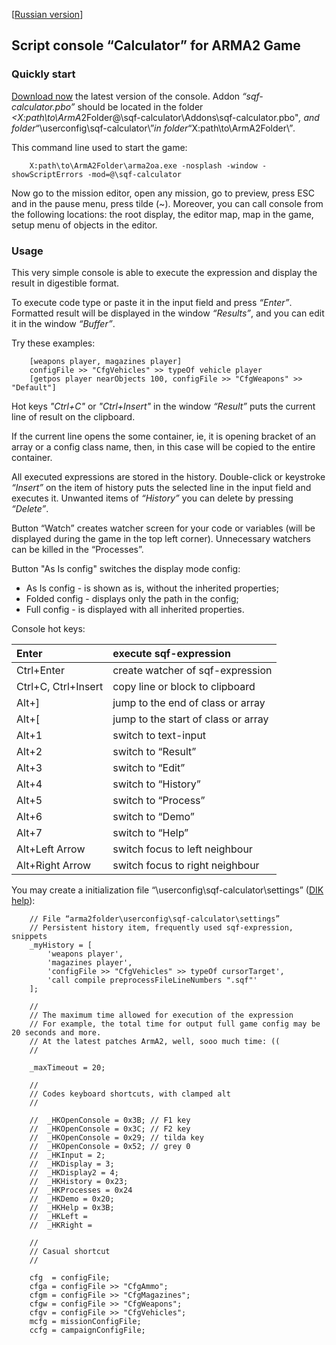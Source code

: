 [[Russian version](http://code.google.com/p/arma2-sqf-calculator/wiki/QuicklyStartRu)]

## Script console “Calculator” for ARMA2 Game ##
### Quickly start ###
[Download now](http://code.google.com/p/arma2-sqf-calculator/downloads/list) the latest version of the console.
Addon _“sqf-calculator.pbo”_ should be located in the folder _<X:path\to\ArmA_<s></s>2Folder\@\sqf-calculator\Addons\sqf-calculator.pbo"_, and folder_“\userconfig\sqf-calculator\”_in folder_“X:path\to\ArmA<s></s>2Folder\”_._

This command line used to start the game:
```
    X:path\to\ArmA2Folder\arma2oa.exe -nosplash -window -showScriptErrors -mod=@\sqf-calculator
```
Now go to the mission editor, open any mission, go to preview, press ESC and in the pause menu, press tilde (~).
Moreover, you can call console from the following locations: the root display, the editor map, map in the game, setup menu of objects in the editor.

### Usage ###
This very simple console is able to execute the expression and display the result in digestible format.

To execute code type or paste it in the input field and press _“Enter”_.
Formatted result will be displayed in the window _“Results”_, and you can edit it in the window _“Buffer”_.

Try these examples:

```
    [weapons player, magazines player]
    configFile >> "CfgVehicles" >> typeOf vehicle player
    [getpos player nearObjects 100, configFile >> "CfgWeapons" >> "Default"]
```

Hot keys _"Ctrl+C"_ or _"Ctrl+Insert"_ in the window _“Result”_ puts the current line of result  on the clipboard.

If the current line opens the some container, ie, it is opening bracket of an array or a config class name, then, in this case will be copied to the entire container.

All executed expressions are stored in the history. Double-click or keystroke _“Insert”_ on the item of history puts the selected line in the input field and executes it. Unwanted items of _“History”_ you can delete by pressing _“Delete”_.

Button “Watch” creates watcher screen for your code or variables (will be displayed during the game in the top left corner). Unnecessary watchers can be killed in the “Processes”.

Button "As Is config" switches the display mode config:
  * As Is config - is shown as is, without the inherited properties;
  * Folded config - displays only the path in the config;
  * Full config - is displayed with all inherited properties.

Console hot keys:

|Enter|execute sqf-expression|
|:----|:---------------------|
|Ctrl+Enter|create watcher of sqf-expression|
|Ctrl+C, Ctrl+Insert|copy line or block to clipboard|
|Alt+]|jump to the end of class or array|
|Alt+[|jump to the start of class or array|
|Alt+1|switch to text-input|
|Alt+2|switch to “Result”|
|Alt+3|switch to “Edit”|
|Alt+4|switch to “History”|
|Alt+5|switch to “Process”|
|Alt+6|switch to “Demo”|
|Alt+7|switch to “Help”|
|Alt+Left Arrow|switch focus to left neighbour|
|Alt+Right Arrow|switch focus to right neighbour|

You may create a initialization file “\userconfig\sqf-calculator\settings” ([DIK help](http://community.bistudio.com/wiki/DIK_KeyCodes)):

```
    // File “arma2folder\userconfig\sqf-calculator\settings”
    // Persistent history item, frequently used sqf-expression, snippets
    _myHistory = [
        'weapons player',
        'magazines player',
        'configFile >> "CfgVehicles" >> typeOf cursorTarget',
        'call compile preprocessFileLineNumbers ".sqf"'
    ];

    //
    // The maximum time allowed for execution of the expression
    // For example, the total time for output full game config may be 20 seconds and more.
    // At the latest patches ArmA2, well, sooo much time: ((
    //

    _maxTimeout = 20;

    //
    // Codes keyboard shortcuts, with clamped alt
    //

    //  _HKOpenConsole = 0x3B; // F1 key
    //  _HKOpenConsole = 0x3C; // F2 key
    //  _HKOpenConsole = 0x29; // tilda key
    //  _HKOpenConsole = 0x52; // grey 0
    //  _HKInput = 2;
    //  _HKDisplay = 3;
    //  _HKDisplay2 = 4;
    //  _HKHistory = 0x23;
    //  _HKProcesses = 0x24
    //  _HKDemo = 0x20;
    //  _HKHelp = 0x3B;
    //  _HKLeft =
    //  _HKRight =

    //
    // Casual shortcut
    //

    cfg  = configFile;
    cfga = configFile >> "CfgAmmo";
    cfgm = configFile >> "CfgMagazines";
    cfgw = configFile >> "CfgWeapons";
    cfgv = configFile >> "CfgVehicles";
    mcfg = missionConfigFile;
    ccfg = campaignConfigFile;

```